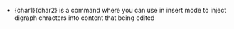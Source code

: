 * <C-k>{char1}{char2} is a command where you can use in insert mode to inject digraph chracters into content that being edited
